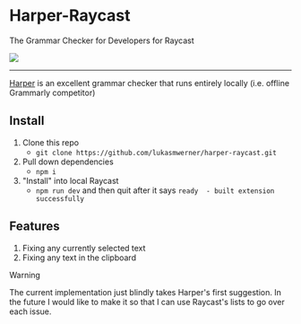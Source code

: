 # Harper-Raycast

The Grammar Checker for Developers for Raycast

![](/extra/demo.gif)

---

[Harper](https://github.com/Automattic/harper) is an excellent grammar checker that runs entirely locally
(i.e. offline Grammarly competitor)

## Install

1. Clone this repo
    - `git clone https://github.com/lukasmwerner/harper-raycast.git`
2. Pull down dependencies
    - `npm i`
3. "Install" into local Raycast
    - `npm run dev` and then quit after it says `ready  - built extension successfully`

## Features
1. Fixing any currently selected text
2. Fixing any text in the clipboard

> [!WARNING]
> The current implementation just blindly takes Harper's first suggestion.
> In the future I would like to make it so that I can use Raycast's lists to
> go over each issue.

